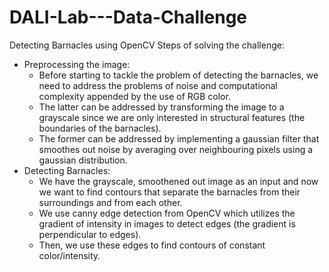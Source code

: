 # DALI-Lab---Data-Challenge
Detecting Barnacles using OpenCV
Steps of solving the challenge:
- Preprocessing the image:
    - Before starting to tackle the problem of detecting the barnacles, we need to address the problems of noise and computational complexity appended by the use of RGB color.
    - The latter can be addressed by transforming the image to a grayscale since we are only interested in structural features (the boundaries of the barnacles).
    - The former can be addressed by implementing a gaussian filter that smoothes out noise by averaging over neighbouring pixels using a gaussian distribution.
- Detecting Barnacles:
    - We have the grayscale, smoothened out image as an input and now we want to find contours that separate the barnacles from their surroundings and from each other.
    - We use canny edge detection from OpenCV which utilizes the gradient of intensity in images to detect edges (the gradient is perpendicular to edges).
    - Then, we use these edges to find contours of constant color/intensity.
